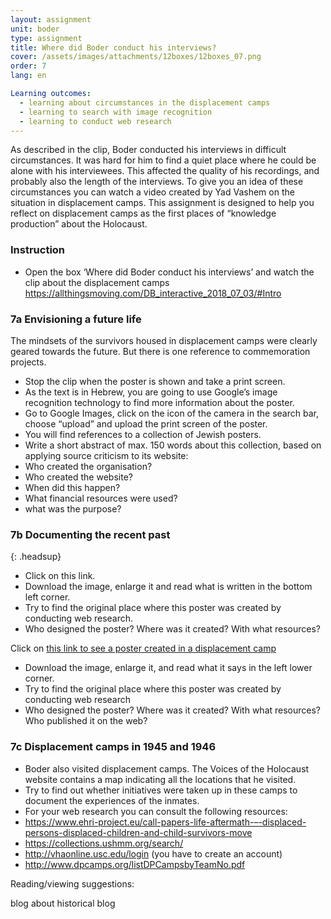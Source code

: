 ```yaml
---
layout: assignment
unit: boder
type: assignment
title: Where did Boder conduct his interviews?
cover: /assets/images/attachments/12boxes/12boxes_07.png
order: 7
lang: en

Learning outcomes:
  - learning about circumstances in the displacement camps
  - learning to search with image recognition
  - learning to conduct web research 
---
```


As described in the clip, Boder conducted his interviews in difficult circumstances. It was hard for him to find a quiet place where he could be alone with his interviewees. This affected the quality of his recordings, and probably also the length of the interviews. To give you an idea of these circumstances you can watch a video created by Yad Vashem on the situation in displacement camps. 
This assignment is designed to help you reflect on displacement camps as the first places of “knowledge production” about the Holocaust. 


<!-- more -->

<!-- briefing-student -->
### Instruction
<!-- section-contents -->
- Open the box ‘Where did Boder conduct his interviews’  and watch the clip about the displacement camps
https://allthingsmoving.com/DB_interactive_2018_07_03/#Intro

<!-- section -->
### 7a  Envisioning a future life
<!-- section-contents -->

The mindsets of the survivors housed in displacement camps were clearly geared towards the future. But there is one reference to commemoration projects.
-	Stop the clip when the poster is shown and take a print screen.
-	As the text is in Hebrew, you are going to use Google’s image recognition technology to find more information about the poster. 
-	Go to Google Images, click on the icon of the camera in the search bar, choose “upload” and upload the print screen of the poster.
-	You will find references to a collection of Jewish posters. 
-	Write a short abstract of max. 150 words about this collection, based on applying source criticism to its website:
- Who created the organisation? 
- Who created the website? 
- When did this happen? 
- What financial resources were used?
- what was the purpose? 

<!-- section -->
### 7b  Documenting the recent past

<!-- section-contents -->
{: .headsup}

-	Click on this link.
-	Download the image, enlarge it and read what is written in the bottom left corner. 
-	Try to find the original place where this poster was created by conducting web research. 
-	Who designed the poster? Where was it created? With what resources? 

Click on [this link to see a poster created in a displacement camp](https://www.kedem-auctions.com/content/two-posters-issued-central-historical-commission-central-committee-liberated-jews-american)

- Download the image, enlarge it, and read what it says in the left lower corner.
- Try to find the original place where this poster was created by conducting web research
- Who designed the poster? Where was it created? With what resources? Who published it on the web? 

<!-- section -->
### 7c  Displacement camps in 1945 and 1946
<!-- section-contents -->
-	Boder also visited displacement camps. The Voices of the Holocaust website contains a map indicating all the locations that he visited.
-	Try to find out whether initiatives were taken up in these camps to document the experiences of the inmates. 
-	For your web research you can consult the following resources:                              
- https://www.ehri-project.eu/call-papers-life-aftermath-–-displaced-persons-displaced-children-and-child-survivors-move 
-	https://collections.ushmm.org/search/ 
-	http://vhaonline.usc.edu/login (you have to create an account)
-	http://www.dpcamps.org/listDPCampsbyTeamNo.pdf 

<!-- briefing-teacher -->



Reading/viewing  suggestions:

blog about historical blog
